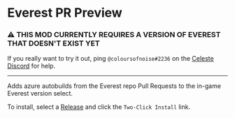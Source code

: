 # Everest PR Preview

### :warning: THIS MOD CURRENTLY REQUIRES A VERSION OF EVEREST THAT DOESN'T EXIST YET
If you really want to try it out, ping `@coloursofnoise#2236` on the [Celeste Discord](https://discord.gg/zEWWRpFVrw) for help.

---
Adds azure autobuilds from the Everest repo Pull Requests to the in-game Everest version select.

To install, select a [Release](https://github.com/coloursofnoise/Everest-PRPreview/releases) and click the `Two-Click Install` link.